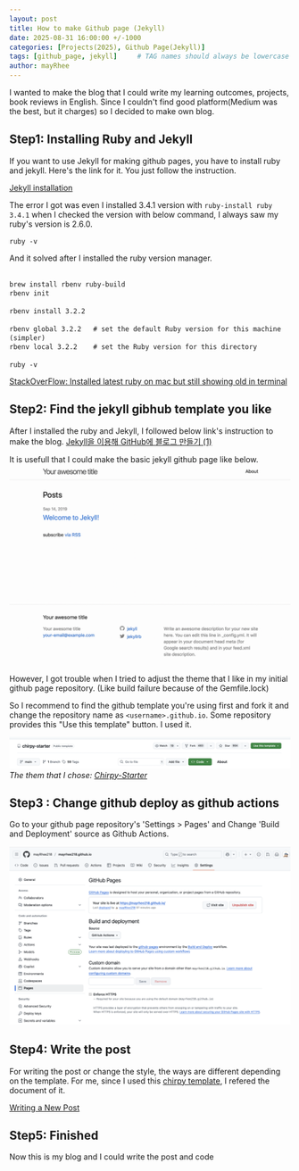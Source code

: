 ```yaml
---
layout: post
title: How to make Github page (Jekyll)
date: 2025-08-31 16:00:00 +/-1000
categories: [Projects(2025), Github Page(Jekyll)]
tags: [github_page, jekyll]     # TAG names should always be lowercase
author: mayRhee
---
```


I wanted to make the blog that I could write my learning outcomes, projects, book reviews in English.
Since I couldn't find good platform(Medium was the best, but it charges) so I decided to make own blog.

## Step1: Installing Ruby and Jekyll
If you want to use Jekyll for making github pages, you have to install ruby and jekyll.
Here's the link for it. 
You just follow the instruction.

[Jekyll installation](https://jekyllrb.com/docs/installation/macos/)

The error I got was even I installed 3.4.1 version with `ruby-install ruby 3.4.1`
when I checked the version with below command, I always saw my ruby's version is 2.6.0.

```
ruby -v
```

And it solved after I installed the ruby version manager.
```

brew install rbenv ruby-build
rbenv init

rbenv install 3.2.2

rbenv global 3.2.2   # set the default Ruby version for this machine (simpler)
rbenv local 3.2.2    # set the Ruby version for this directory 

ruby -v

```

[StackOverFlow: Installed latest ruby on mac but still showing old in terminal](https://stackoverflow.com/questions/76938956/installed-latest-ruby-on-mac-but-still-showing-old-in-terminal)

## Step2: Find the jekyll gibhub template you like

After I installed the ruby and Jekyll, I followed below link's instruction to make the blog.
[Jekyll을 이용해 GitHub에 블로그 만들기 (1)](https://jetalog.net/86)

It is usefull that I could make the basic jekyll github page like below.
![basic jekyll blog](/_posts/materials/2025-08-31/basic-jekyll-blog.png)

However, I got trouble when I tried to adjust the theme that I like in my initial github page repository.
(Like build failure because of the Gemfile.lock)

So I recommend to find the github template you're using first and fork it and change the repository name as `<username>.github.io`.
Some repository provides this "Use this template" button. I used it. 

![Use this template](/_posts/materials/2025-08-31/chirpy-starter.png) _The them that I chose: [Chirpy-Starter](https://github.com/cotes2020/chirpy-starter)_

## Step3 : Change github deploy as github actions

Go to your github page repository's 'Settings > Pages' and Change 'Build and Deployment' source as Github Actions. 

![github-actions](/_posts/materials/2025-08-31/github-actions.png)

## Step4: Write the post
For writing the post or change the style, the ways are different depending on the template.
For me, since I used this [chirpy template](https://github.com/cotes2020/jekyll-theme-chirpy), I refered the document of it.

[Writing a New Post](https://chirpy.cotes.page/posts/write-a-new-post/#images)

## Step5: Finished

Now this is my blog and I could write the post and code